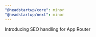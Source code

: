 ```yaml
---
"@headstartwp/core": minor
"@headstartwp/next": minor
---
```


Introducing SEO handling for App Router
